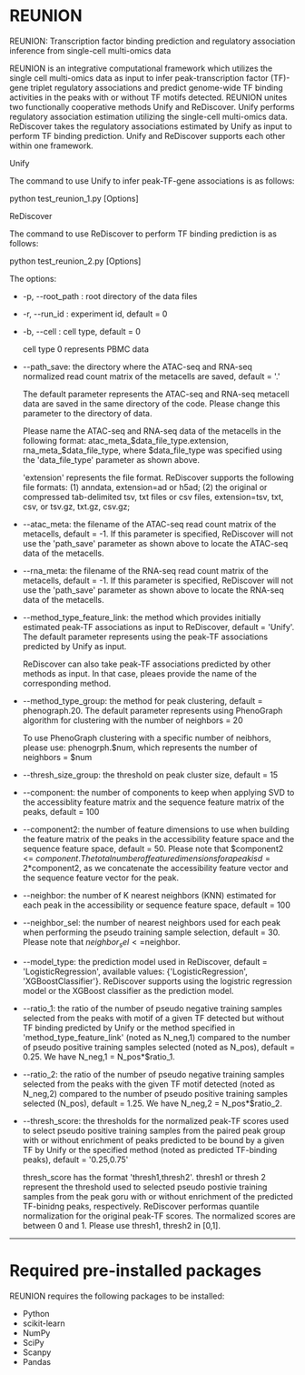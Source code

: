 # REUNION
REUNION: Transcription factor binding prediction
and regulatory association inference from single-cell
multi-omics data

REUNION is an integrative computational framework which utilizes the single cell multi-omics data as input to infer peak-transcription factor (TF)-gene triplet regulatory associations and predict genome-wide TF binding activities in the peaks with or without TF motifs detected. 
REUNION unites two functionally cooperative methods Unify and ReDiscover. 
Unify performs regulatory association estimation utilizing the single-cell multi-omics data.
ReDiscover takes the regulatory associations estimated by Unify as input to perform TF binding prediction. Unify and ReDiscover supports each other within one framework.

Unify

The command to use Unify to infer peak-TF-gene associations is as follows:

python test_reunion_1.py [Options]


ReDiscover

The command to use ReDiscover to perform TF binding prediction is as follows:

python test_reunion_2.py [Options]

The options:

- -p, --root_path : root directory of the data files

- -r, --run_id : experiment id, default = 0

- -b, --cell : cell type, default = 0
  
  cell type 0 represents PBMC data

- --path_save: the directory where the ATAC-seq and RNA-seq normalized read count matrix of the metacells are saved, default = '.'

    The default parameter represents the ATAC-seq and RNA-seq metacell data are saved in the same directory of the code. Please change this parameter to the directory of data.

    Please name the ATAC-seq and RNA-seq data of the metacells in the following format: atac_meta_$data_file_type.extension, rna_meta_$data_file_type, where $data_file_type was specified using the 'data_file_type' parameter as shown above.

    'extension' represents the file format. ReDiscover supports the following file formats: (1) anndata, extension=ad or h5ad; (2) the original or compressed tab-delimited tsv, txt files or csv files, extension=tsv, txt, csv, or tsv.gz, txt.gz, csv.gz; 

- --atac_meta: the filename of the ATAC-seq read count matrix of the metacells, default = -1. If this parameter is specified, ReDiscover will not use the 'path_save' parameter as shown above to locate the ATAC-seq data of the metacells.

- --rna_meta: the filename of the RNA-seq read count matrix of the metacells, default = -1. If this parameter is specified, ReDiscover will not use the 'path_save' parameter as shown above to locate the RNA-seq data of the metacells.
  
- --method_type_feature_link: the method which provides initially estimated peak-TF associations as input to ReDiscover, default = 'Unify'. The default parameter represents using the peak-TF associations predicted by Unify as input.

  ReDiscover can also take peak-TF associations predicted by other methods as input. In that case, pleaes provide the name of the corresponding method.

- --method_type_group: the method for peak clustering, default = phenograph.20. The default parameter represents using PhenoGraph algorithm for clustering with the number of neighbors = 20
  
  To use PhenoGraph clustering with a specific number of neibhors, please use: phenogrph.$num, which represents the number of neighbors = $num

- --thresh_size_group: the threshold on peak cluster size, default = 15
  
- --component: the number of components to keep when applying SVD to the accessiblity feature matrix and the sequence feature matrix of the peaks, default = 100

- --component2: the number of feature dimensions to use when building the feature matrix of the peaks in the accessibility feature space and the sequence feature space, default = 50. Please note that $component2 <= $component. The total number of feature dimensions for a peak is d=2*$component2, as we concatenate the accessibility feature vector and the sequence feature vector for the peak.

- --neighbor: the number of K nearest neighbors (KNN) estimated for each peak in the accessibility or sequence feature space, default = 100

- --neighbor_sel: the number of nearest neighbors used for each peak when performing the pseudo training sample selection, default = 30. Please note that $neighbor_sel<=$neighbor.

- --model_type: the prediction model used in ReDiscover, default = 'LogisticRegression', available values: {'LogisticRegression', 'XGBoostClassifier'}. ReDiscover supports using the logistric regression model or the XGBoost classifier as the prediction model. 

- --ratio_1: the ratio of the number of pseudo negative training samples selected from the peaks with motif of a given TF detected but without TF binding predicted by Unify or the method specified in 'method_type_feature_link' (noted as N_neg,1) compared to the number of pseudo positive training samples selected (noted as N_pos), default = 0.25. We have N_neg,1 = N_pos*$ratio_1.

- --ratio_2: the ratio of the number of pseudo negative training samples selected from the peaks with the given TF motif detected (noted as N_neg,2) compared to the number of pseudo positive training samples selected (N_pos), default = 1.25. We have N_neg,2 = N_pos*$ratio_2.

- --thresh_score: the thresholds for the normalized peak-TF scores used to select pseudo positive training samples from the paired peak group with or without enrichment of peaks predicted to be bound by a given TF by Unify or the specified method (noted as predicted TF-binding peaks), default = '0.25,0.75'

    thresh_score has the format 'thresh1,thresh2'. thresh1 or thresh 2 represent the threshold used to selected pseudo postivie training samples from the peak goru with or without enrichment of the predicted TF-binidng peaks, respectively. ReDiscover performas quantile normalization for the original peak-TF scores. The normalized scores are between 0 and 1. Please use thresh1, thresh2 in [0,1].


************************************************************************************
# Required pre-installed packages
REUNION requires the following packages to be installed:
- Python 
- scikit-learn
- NumPy 
- SciPy
- Scanpy
- Pandas
  
